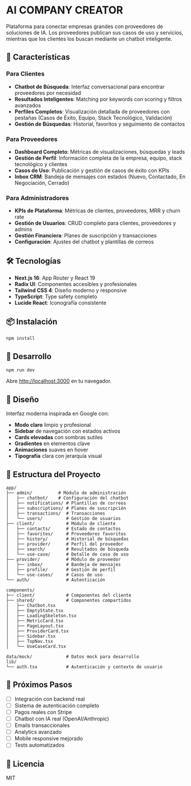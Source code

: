 # AI COMPANY CREATOR

Plataforma para conectar empresas grandes con proveedores de soluciones de IA. Los proveedores publican sus casos de uso y servicios, mientras que los clientes los buscan mediante un chatbot inteligente.

## 🚀 Características

### Para Clientes
- **Chatbot de Búsqueda**: Interfaz conversacional para encontrar proveedores por necesidad
- **Resultados Inteligentes**: Matching por keywords con scoring y filtros avanzados
- **Perfiles Completos**: Visualización detallada de proveedores con pestañas (Casos de Éxito, Equipo, Stack Tecnológico, Validación)
- **Gestión de Búsquedas**: Historial, favoritos y seguimiento de contactos

### Para Proveedores
- **Dashboard Completo**: Métricas de visualizaciones, búsquedas y leads
- **Gestión de Perfil**: Información completa de la empresa, equipo, stack tecnológico y clientes
- **Casos de Uso**: Publicación y gestión de casos de éxito con KPIs
- **Inbox CRM**: Bandeja de mensajes con estados (Nuevo, Contactado, En Negociación, Cerrado)

### Para Administradores
- **KPIs de Plataforma**: Métricas de clientes, proveedores, MRR y churn rate
- **Gestión de Usuarios**: CRUD completo para clientes, proveedores y admins
- **Gestión Financiera**: Planes de suscripción y transacciones
- **Configuración**: Ajustes del chatbot y plantillas de correos

## 🛠️ Tecnologías

- **Next.js 16**: App Router y React 19
- **Radix UI**: Componentes accesibles y profesionales
- **Tailwind CSS 4**: Diseño moderno y responsive
- **TypeScript**: Type safety completo
- **Lucide React**: Iconografía consistente

## 📦 Instalación

```bash
npm install
```

## 🏃 Desarrollo

```bash
npm run dev
```

Abre [http://localhost:3000](http://localhost:3000) en tu navegador.

## 🎨 Diseño

Interfaz moderna inspirada en Google con:
- **Modo claro** limpio y profesional
- **Sidebar** de navegación con estados activos
- **Cards elevadas** con sombras sutiles
- **Gradientes** en elementos clave
- **Animaciones** suaves en hover
- **Tipografía** clara con jerarquía visual

## 📁 Estructura del Proyecto

```
app/
├── admin/          # Módulo de administración
│   ├── chatbot/    # Configuración del chatbot
│   ├── notifications/ # Plantillas de correos
│   ├── subscriptions/ # Planes de suscripción
│   ├── transactions/  # Transacciones
│   └── users/         # Gestión de usuarios
├── client/            # Módulo de cliente
│   ├── contacts/      # Estado de contactos
│   ├── favorites/     # Proveedores favoritos
│   ├── history/       # Historial de búsquedas
│   ├── provider/      # Perfil del proveedor
│   ├── search/        # Resultados de búsqueda
│   └── use-case/      # Detalle de caso de uso
├── provider/          # Módulo de proveedor
│   ├── inbox/         # Bandeja de mensajes
│   ├── profile/       # Gestión de perfil
│   └── use-cases/     # Casos de uso
└── auth/              # Autenticación

components/
├── client/            # Componentes del cliente
├── shared/            # Componentes compartidos
│   ├── Chatbot.tsx
│   ├── EmptyState.tsx
│   ├── LoadingSkeleton.tsx
│   ├── MetricCard.tsx
│   ├── PageLayout.tsx
│   ├── ProviderCard.tsx
│   ├── Sidebar.tsx
│   ├── TopNav.tsx
│   └── UseCaseCard.tsx

data/mock/             # Datos mock para desarrollo
lib/
└── auth.tsx           # Autenticación y contexto de usuario
```

## 🎯 Próximos Pasos

- [ ] Integración con backend real
- [ ] Sistema de autenticación completo
- [ ] Pagos reales con Stripe
- [ ] Chatbot con IA real (OpenAI/Anthropic)
- [ ] Emails transaccionales
- [ ] Analytics avanzado
- [ ] Mobile responsive mejorado
- [ ] Tests automatizados

## 📄 Licencia

MIT
